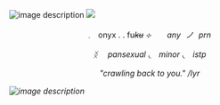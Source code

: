  ![image description](https://64.media.tumblr.com/5b3bef27406dd7402b4ce1808194d58b/25d0063fd885880b-75/s1280x1920/0c68ce5e27eaf35a758ffb86064d1174f04d0b2e.pnj) 
![](https://i.postimg.cc/HxDTxf39/Untitled469-20240907194042.png)
<p align="center">𓈒　onyx . . fu<i><s>ku</s><i>  ⟣　　any ノ prn 　　
<p align="center"> ᛝ　 pansexual ◟　minor ◟　istp　　
 
<p align="center"> "crawling back to you." /lyr　　　




 ![image description](https://64.media.tumblr.com/194f5092c8a6c66df2df6deedb631926/25d0063fd885880b-61/s1280x1920/c8120a60bee8f4d8182559609a2b61941d8d516d.pnj)
